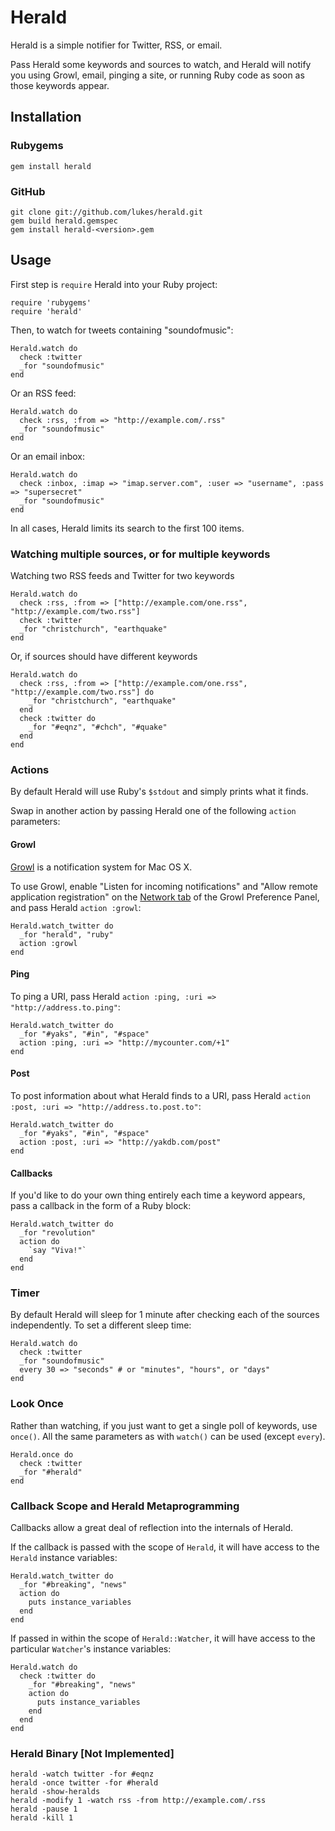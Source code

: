 Herald
====

Herald is a simple notifier for Twitter, RSS, or email. 

Pass Herald some keywords and sources to watch, and Herald will notify you using Growl, email, pinging a site, or running Ruby code as soon as those keywords appear.

Installation
------------

### Rubygems

    gem install herald

### GitHub

    git clone git://github.com/lukes/herald.git
    gem build herald.gemspec
    gem install herald-<version>.gem

Usage
-----

First step is `require` Herald into your Ruby project:

    require 'rubygems'
    require 'herald'

Then, to watch for tweets containing "soundofmusic":

    Herald.watch do
      check :twitter
      _for "soundofmusic"
    end

Or an RSS feed:

    Herald.watch do
      check :rss, :from => "http://example.com/.rss"
      _for "soundofmusic"
    end

Or an email inbox:

    Herald.watch do
      check :inbox, :imap => "imap.server.com", :user => "username", :pass => "supersecret"
      _for "soundofmusic"
    end

In all cases, Herald limits its search to the first 100 items.

### Watching multiple sources, or for multiple keywords

Watching two RSS feeds and Twitter for two keywords

    Herald.watch do
      check :rss, :from => ["http://example.com/one.rss", "http://example.com/two.rss"]
      check :twitter
      _for "christchurch", "earthquake"
    end

Or, if sources should have different keywords

    Herald.watch do
      check :rss, :from => ["http://example.com/one.rss", "http://example.com/two.rss"] do
        _for "christchurch", "earthquake"
      end
      check :twitter do
        _for "#eqnz", "#chch", "#quake"
      end
    end

### Actions

By default Herald will use Ruby's `$stdout` and simply prints what it finds.

Swap in another action by passing Herald one of the following `action` parameters:

#### Growl

[Growl](http://growl.info/) is a notification system for Mac OS X.

To use Growl, enable "Listen for incoming notifications" and "Allow remote application registration" on the [Network tab](http://growl.info/documentation/exploring-preferences.php) of the Growl Preference Panel, and pass Herald `action :growl`:

    Herald.watch_twitter do
      _for "herald", "ruby"
      action :growl
    end

#### Ping

To ping a URI, pass Herald `action :ping, :uri => "http://address.to.ping"`:

    Herald.watch_twitter do
      _for "#yaks", "#in", "#space"
      action :ping, :uri => "http://mycounter.com/+1"
    end
    
#### Post

To post information about what Herald finds to a URI, pass Herald `action :post, :uri => "http://address.to.post.to"`:

    Herald.watch_twitter do
      _for "#yaks", "#in", "#space"
      action :post, :uri => "http://yakdb.com/post"
    end
    
#### Callbacks

If you'd like to do your own thing entirely each time a keyword appears, pass a callback in the form of a Ruby block:

    Herald.watch_twitter do
      _for "revolution"
      action do
        `say "Viva!"`
      end
    end

### Timer

By default Herald will sleep for 1 minute after checking each of the sources independently. 
To set a different sleep time:

    Herald.watch do
      check :twitter
      _for "soundofmusic"
      every 30 => "seconds" # or "minutes", "hours", or "days"
    end
        
### Look Once

Rather than watching, if you just want to get a single poll of keywords, use `once()`. All the same parameters as with `watch()` can be used (except `every`).

    Herald.once do
      check :twitter
      _for "#herald"
    end
    
### Callback Scope and Herald Metaprogramming

Callbacks allow a great deal of reflection into the internals of Herald.

If the callback is passed with the scope of `Herald`, it will have access to the `Herald` instance variables:

    Herald.watch_twitter do
      _for "#breaking", "news"
      action do
        puts instance_variables
      end
    end
  
If passed in within the scope of `Herald::Watcher`, it will have access to the particular `Watcher`'s instance variables:
  
    Herald.watch do
      check :twitter do
        _for "#breaking", "news"
        action do
          puts instance_variables
        end
      end
    end

### Herald Binary [Not Implemented]

    herald -watch twitter -for #eqnz
    herald -once twitter -for #herald
    herald -show-heralds
    herald -modify 1 -watch rss -from http://example.com/.rss
    herald -pause 1
    herald -kill 1